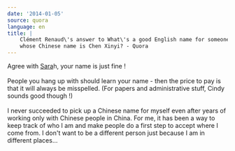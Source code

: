 ```yaml
---
date: '2014-01-05'
source: quora
language: en
title: |
    Clément Renaud\'s answer to What\'s a good English name for someone
    whose Chinese name is Chen Xinyi? - Quora
---
```


Agree with [Sara](http://quora.com/profile/Sarah-Thomas-43)h, your name
is just fine !\
\
People you hang up with should learn your name - then the price to pay
is that it will always be misspelled. (For papers and administrative
stuff, Cindy sounds good though !)\
\
I never succeeded to pick up a Chinese name for myself even after years
of working only with Chinese people in China. For me, it has been a way
to keep track of who I am and make people do a first step to accept
where I come from. I don\'t want to be a different person just because I
am in different places\...
